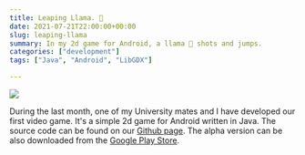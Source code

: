 ```yaml
---
title: Leaping Llama. 🦙
date: 2021-07-21T22:00:00+00:00
slug: leaping-llama
summary: In my 2d game for Android, a llama 🦙 shots and jumps.
categories: ["development"]
tags: ["Java", "Android", "LibGDX"]

---
```

![](/uploads/gameLogo.png)  



During the last month, one of my University mates and I have developed our first video game.  It's a simple 2d game for Android written in Java. The source code can be found on our [Github page](https://github.com/overloadedllama/leapingllama). The alpha version can be also downloaded from the [Google Play Store](https://play.google.com/store/apps/details?id=com.overloadedllama.leapingllama).

